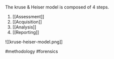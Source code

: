 The kruse & Heiser model is composed of 4 steps.

1. [[Assessment]]
2. [[Acquisition]]
3. [[Analysis]]
4. [[Reporting]]

![[kruse-heiser-model.png]]


#methodology #forensics